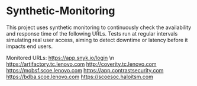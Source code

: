 # Synthetic-Monitoring

This project uses synthetic monitoring to continuously check the availability and response time of the following URLs. Tests run at regular intervals simulating real user access, aiming to detect downtime or latency before it impacts end users.

Monitored URLs:
https://app.snyk.io/login \n
https://artifactory.tc.lenovo.com
http://coverity.tc.lenovo.com
https://mobsf.scoe.lenovo.com
https://app.contrastsecurity.com
https://bdba.scoe.lenovo.com
https://scoesoc.haloitsm.com
